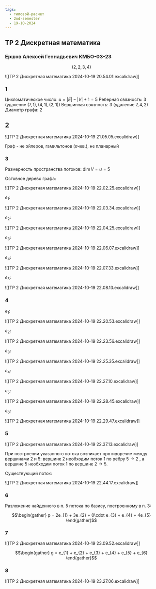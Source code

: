 ```yaml
---
tags:
  - типовой-расчет
  - 2nd-semester
  - 19-10-2024
---
```


## ТР 2 Дискретная математика

### Ершов Алексей Геннадьевич КМБО-03-23

$$(2,2,3,4)$$

![[ТР 2 Дискретная математика 2024-10-19 20.54.01.excalidraw]]

### 1

Цикломатическое число: $u = |E| - |V| + 1 = 5$
Реберная связность: $3$ (удаление $(7,1), (4,1), (2,1)$)
Вершинная связность: $3$ (удаление $7, 4, 2$)
Диаметр графа: $2$



## 2
![[ТР 2 Дискретная математика 2024-10-19 21.05.05.excalidraw]]

Граф - не эйлеров, гамильтонов (очев.), не планарный

### 3

Размерность пространства потоков: $\dim V = u = 5$

Остовное дерево графа:

![[ТР 2 Дискретная математика 2024-10-19 22.02.25.excalidraw]]

$e_{1}$:

![[ТР 2 Дискретная математика 2024-10-19 22.03.34.excalidraw]]

$e_{2}$:

![[ТР 2 Дискретная математика 2024-10-19 22.04.25.excalidraw]]

$e_{3}$:

![[ТР 2 Дискретная математика 2024-10-19 22.06.07.excalidraw]]

$e_{4}$:

![[ТР 2 Дискретная математика 2024-10-19 22.07.33.excalidraw]]

$e_{5}$:

![[ТР 2 Дискретная математика 2024-10-19 22.08.13.excalidraw]]

### 4

$e_{1}$:

![[ТР 2 Дискретная математика 2024-10-19 22.20.53.excalidraw]]

$e_{2}$:

![[ТР 2 Дискретная математика 2024-10-19 22.23.56.excalidraw]]

$e_{3}$:

![[ТР 2 Дискретная математика 2024-10-19 22.25.35.excalidraw]]

$e_{4}$:

![[ТР 2 Дискретная математика 2024-10-19 22.27.10.excalidraw]]

$e_{5}$:

![[ТР 2 Дискретная математика 2024-10-19 22.28.45.excalidraw]]

$e_{6}$:

![[ТР 2 Дискретная математика 2024-10-19 22.29.47.excalidraw]]

### 5

![[ТР 2 Дискретная математика 2024-10-19 22.37.13.excalidraw]]

При построении указанного потока возникает противоречие между вершинами 2 и 5: вершине 2 необходим поток 1 по ребру $5 \to 2$ , а вершине 5 необходим поток 1 по вершине $2 \to 5$.

Существующий поток:

![[ТР 2 Дискретная математика 2024-10-19 22.44.17.excalidraw]]

### 6

Разложение найденного в п. 5 потока по базису, построенному в п. 3:

$$\begin{gather}
p = 2e_{1} + 3e_{2} + 0\cdot e_{3} + e_{4} + 4e_{5}
\end{gather}$$

### 7

![[ТР 2 Дискретная математика 2024-10-19 23.09.52.excalidraw]]

$$\begin{gather}
g = e_{1} + e_{2} + e_{3} + e_{4} + e_{5} + e_{6}
\end{gather}$$

### 8

![[ТР 2 Дискретная математика 2024-10-19 23.27.06.excalidraw]]

